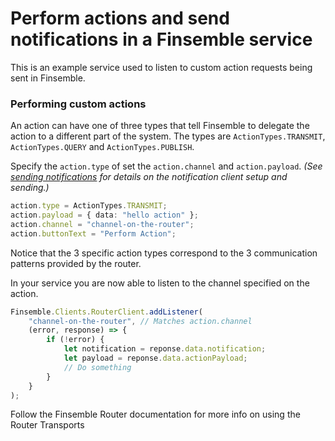 # Perform actions and send notifications in a Finsemble service

This is an example service used to listen to custom action requests being sent in Finsemble.

### Performing custom actions

An action can have one of three types that tell Finsemble to delegate the action to a different part of the system.
The types are `ActionTypes.TRANSMIT`, `ActionTypes.QUERY` and `ActionTypes.PUBLISH`.

Specify the `action.type` of set the `action.channel` and `action.payload`. _(See [sending notifications](/components/notify) for details on the notification client setup and sending.)_

```typescript
action.type = ActionTypes.TRANSMIT;
action.payload = { data: "hello action" };
action.channel = "channel-on-the-router";
action.buttonText = "Perform Action";
```

Notice that the 3 specific action types correspond to the 3 communication patterns provided by the router.

In your service you are now able to listen to the channel specified on the action.

```typescript
Finsemble.Clients.RouterClient.addListener(
	"channel-on-the-router", // Matches action.channel
	(error, response) => {
		if (!error) {
			let notification = reponse.data.notification;
			let payload = reponse.data.actionPayload;
			// Do something
		}
	}
);
```

Follow the Finsemble Router documentation for more info on using the Router Transports
